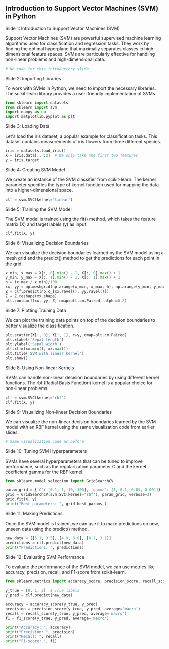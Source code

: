 ## Introduction to Support Vector Machines (SVM) in Python

Slide 1: Introduction to Support Vector Machines (SVM)

Support Vector Machines (SVM) are powerful supervised machine learning algorithms used for classification and regression tasks. They work by finding the optimal hyperplane that maximally separates classes in high-dimensional feature spaces. SVMs are particularly effective for handling non-linear problems and high-dimensional data.

```python
# No code for this introductory slide
```

Slide 2: Importing Libraries

To work with SVMs in Python, we need to import the necessary libraries. The scikit-learn library provides a user-friendly implementation of SVMs.

```python
from sklearn import datasets
from sklearn import svm
import numpy as np
import matplotlib.pyplot as plt
```

Slide 3: Loading Data

Let's load the iris dataset, a popular example for classification tasks. This dataset contains measurements of iris flowers from three different species.

```python
iris = datasets.load_iris()
X = iris.data[:, :2]  # We only take the first two features
y = iris.target
```

Slide 4: Creating SVM Model

We create an instance of the SVM classifier from scikit-learn. The kernel parameter specifies the type of kernel function used for mapping the data into a higher-dimensional space.

```python
clf = svm.SVC(kernel='linear')
```

Slide 5: Training the SVM Model

The SVM model is trained using the fit() method, which takes the feature matrix (X) and target labels (y) as input.

```python
clf.fit(X, y)
```

Slide 6: Visualizing Decision Boundaries

We can visualize the decision boundaries learned by the SVM model using a mesh grid and the predict() method to get the predictions for each point in the grid.

```python
x_min, x_max = X[:, 0].min() - 1, X[:, 0].max() + 1
y_min, y_max = X[:, 1].min() - 1, X[:, 1].max() + 1
h = (x_max / x_min)/100
xx, yy = np.meshgrid(np.arange(x_min, x_max, h), np.arange(y_min, y_max, h))
Z = clf.predict(np.c_[xx.ravel(), yy.ravel()])
Z = Z.reshape(xx.shape)
plt.contourf(xx, yy, Z, cmap=plt.cm.Paired, alpha=0.8)
```

Slide 7: Plotting Training Data

We can plot the training data points on top of the decision boundaries to better visualize the classification.

```python
plt.scatter(X[:, 0], X[:, 1], c=y, cmap=plt.cm.Paired)
plt.xlabel('Sepal length')
plt.ylabel('Sepal width')
plt.xlim(xx.min(), xx.max())
plt.title('SVM with linear kernel')
plt.show()
```

Slide 8: Using Non-linear Kernels

SVMs can handle non-linear decision boundaries by using different kernel functions. The rbf (Radial Basis Function) kernel is a popular choice for non-linear problems.

```python
clf = svm.SVC(kernel='rbf')
clf.fit(X, y)
```

Slide 9: Visualizing Non-linear Decision Boundaries

We can visualize the non-linear decision boundaries learned by the SVM model with an RBF kernel using the same visualization code from earlier slides.

```python
# Same visualization code as before
```

Slide 10: Tuning SVM Hyperparameters

SVMs have several hyperparameters that can be tuned to improve performance, such as the regularization parameter C and the kernel coefficient gamma for the RBF kernel.

```python
from sklearn.model_selection import GridSearchCV

param_grid = {'C': [0.1, 1, 10, 100], 'gamma': [1, 0.1, 0.01, 0.001]}
grid = GridSearchCV(svm.SVC(kernel='rbf'), param_grid, verbose=3)
grid.fit(X, y)
print("Best parameters: ", grid.best_params_)
```

Slide 11: Making Predictions

Once the SVM model is trained, we can use it to make predictions on new, unseen data using the predict() method.

```python
new_data = [[5.1, 3.5], [4.9, 3.0], [6.7, 3.1]]
predictions = clf.predict(new_data)
print("Predictions: ", predictions)
```

Slide 12: Evaluating SVM Performance

To evaluate the performance of the SVM model, we can use metrics like accuracy, precision, recall, and F1-score from scikit-learn.

```python
from sklearn.metrics import accuracy_score, precision_score, recall_score, f1_score

y_true = [0, 1, 2]  # True labels
y_pred = clf.predict(new_data)

accuracy = accuracy_score(y_true, y_pred)
precision = precision_score(y_true, y_pred, average='macro')
recall = recall_score(y_true, y_pred, average='macro')
f1 = f1_score(y_true, y_pred, average='macro')

print("Accuracy: ", accuracy)
print("Precision: ", precision)
print("Recall: ", recall)
print("F1-score: ", f1)
```
